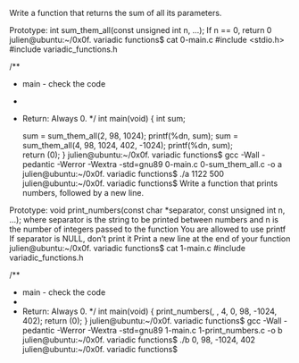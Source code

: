 Write a function that returns the sum of all its parameters.

Prototype: int sum_them_all(const unsigned int n, ...);
If n == 0, return 0
julien@ubuntu:~/0x0f. variadic functions$ cat 0-main.c
#include <stdio.h>
#include variadic_functions.h

/**
 * main - check the code
 *
 * Return: Always 0.
 */
int main(void)
{
    int sum;

    sum = sum_them_all(2, 98, 1024);
    printf(%dn, sum);
    sum = sum_them_all(4, 98, 1024, 402, -1024);
    printf(%dn, sum);    
    return (0);
}
julien@ubuntu:~/0x0f. variadic functions$ gcc -Wall -pedantic -Werror -Wextra -std=gnu89 0-main.c 0-sum_them_all.c -o a
julien@ubuntu:~/0x0f. variadic functions$ ./a 
1122
500
julien@ubuntu:~/0x0f. variadic functions$ Write a function that prints numbers, followed by a new line.

Prototype: void print_numbers(const char *separator, const unsigned int n, ...);
where separator is the string to be printed between numbers
and n is the number of integers passed to the function
You are allowed to use printf
If separator is NULL, don’t print it
Print a new line at the end of your function
julien@ubuntu:~/0x0f. variadic functions$ cat 1-main.c
#include variadic_functions.h

/**
 * main - check the code
 *
 * Return: Always 0.
 */
int main(void)
{
    print_numbers(, , 4, 0, 98, -1024, 402);
    return (0);
}
julien@ubuntu:~/0x0f. variadic functions$ gcc -Wall -pedantic -Werror -Wextra -std=gnu89 1-main.c 1-print_numbers.c -o b
julien@ubuntu:~/0x0f. variadic functions$ ./b
0, 98, -1024, 402
julien@ubuntu:~/0x0f. variadic functions$

